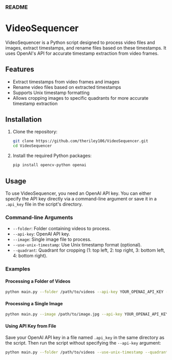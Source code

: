 ### README

# VideoSequencer

VideoSequencer is a Python script designed to process video files and images, extract timestamps, and rename files based on these timestamps. It uses OpenAI's API for accurate timestamp extraction from video frames.

## Features

- Extract timestamps from video frames and images
- Rename video files based on extracted timestamps
- Supports Unix timestamp formatting
- Allows cropping images to specific quadrants for more accurate timestamp extraction

## Installation

1. Clone the repository:

    ```bash
    git clone https://github.com/theriley106/VideoSequencer.git
    cd VideoSequencer
    ```

2. Install the required Python packages:

    ```bash
    pip install opencv-python openai
    ```

## Usage

To use VideoSequencer, you need an OpenAI API key. You can either specify the API key directly via a command-line argument or save it in a `.api_key` file in the script's directory.

### Command-line Arguments

- `--folder`: Folder containing videos to process.
- `--api-key`: OpenAI API key.
- `--image`: Single image file to process.
- `--use-unix-timestamp`: Use Unix timestamp format (optional).
- `--quadrant`: Quadrant for cropping (1: top left, 2: top right, 3: bottom left, 4: bottom right).

### Examples

#### Processing a Folder of Videos

```bash
python main.py --folder /path/to/videos --api-key YOUR_OPENAI_API_KEY --use-unix-timestamp --quadrant 2
```

#### Processing a Single Image

```bash
python main.py --image /path/to/image.jpg --api-key YOUR_OPENAI_API_KEY --quadrant 1
```

#### Using API Key from File

Save your OpenAI API key in a file named `.api_key` in the same directory as the script. Then run the script without specifying the `--api-key` argument:

```bash
python main.py --folder /path/to/videos --use-unix-timestamp --quadrant 2
```